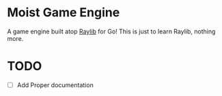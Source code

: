 # Moist Game Engine

A game engine built atop [Raylib](https://github.com/raysan5/raylib) for Go!
This is just to learn Raylib, nothing more.

# TODO
* [  ] Add Proper documentation